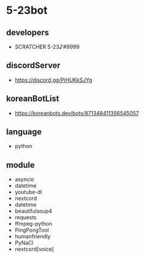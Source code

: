 # 5-23bot

## developers
- SCRATCHER 5-23♪#9999

## discordServer
- https://discord.gg/PjHUKkSJYg

## koreanBotList
- https://koreanbots.dev/bots/871348411356545057

## language
- python

## module
- asyncio
- datetime
- youtube-dl
- nextcord
- datetime
- beautifulsoup4
- requests
- ffmpeg-python
- PingPongTool
- humanfriendly
- PyNaCl
- nextcord[voice]

